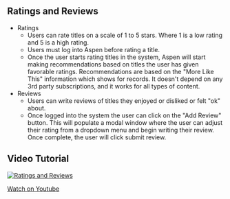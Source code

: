 ## Ratings and Reviews

- Ratings
  - Users can rate titles on a scale of 1 to 5 stars. Where 1 is a low rating and 5 is a high rating. 
  - Users must log into Aspen before rating a title.
  - Once the user starts rating titles in the system, Aspen will start making recommendations based on titles the user has given favorable ratings. Recommendations are based on the "More Like This" information which shows for records. It doesn't depend on any 3rd party subscriptions, and it works for all types of content.
- Reviews
  - Users can write reviews of titles they enjoyed or disliked or felt "ok" about. 
  - Once logged into the system the user can click on the "Add Review" button. This will populate a modal window where the user can adjust their rating from a dropdown menu and begin writing their review. Once complete, the user will click submit review. 

## Video Tutorial

[![Ratings and Reviews](/manual/images/PA_Ratings.png)](https://youtu.be/57cGVGozVfk)

[Watch on Youtube](https://youtu.be/57cGVGozVfk)
